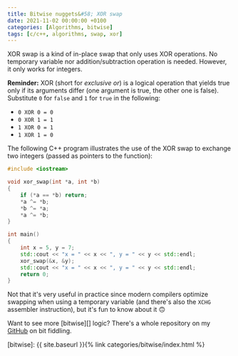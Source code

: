 ```yaml
---
title: Bitwise nuggets&#58; XOR swap
date: 2021-11-02 00:00:00 +0100
categories: [Algorithms, bitwise]
tags: [c/c++, algorithms, swap, xor]
---
```


XOR swap is a kind of in-place swap that only uses XOR operations. No temporary variable nor addition/subtraction operation is needed. However, it only works for integers.

**Reminder:** XOR (short for _exclusive or_) is a logical operation that yields true only if its arguments differ (one argument is true, the other one is false). Substitute `0` for `false` and `1` for `true` in the following:

* `0 XOR 0 = 0`
* `0 XOR 1 = 1`
* `1 XOR 0 = 1`
* `1 XOR 1 = 0`

The following C++ program illustrates the use of the XOR swap to exchange two integers (passed as pointers to the function):

```c++
#include <iostream>

void xor_swap(int *a, int *b)
{
    if (*a == *b) return;
    *a ^= *b;
    *b ^= *a;
    *a ^= *b;
}

int main()
{
    int x = 5, y = 7;
    std::cout << "x = " << x << ", y = " << y << std::endl;
    xor_swap(&x, &y);
    std::cout << "x = " << x << ", y = " << y << std::endl;
    return 0;
}
```

Not that it's very useful in practice since modern compilers optimize swapping when using a temporary variable (and there's also the `XCHG` assembler instruction), but it's fun to know about it :upside_down_face:

Want to see more [bitwise][] logic? There's a whole repository on my [GitHub] on bit fiddling.

<!-- links -->
[GitHub]: https://github.com/alexandra-zaharia/c-playground/tree/master/bitwise_operations
[bitwise]: {{ site.baseurl }}{% link categories/bitwise/index.html %}